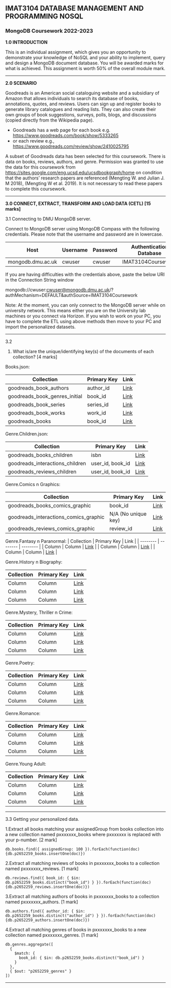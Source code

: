 ## IMAT3104 DATABASE MANAGEMENT AND PROGRAMMING NOSQL
### MongoDB Coursework 2022-2023

**1.0 INTRODUCTION**

This is an individual assignment, which gives you an opportunity to demonstrate your knowledge of NoSQL and your ability to implement, query and design a MongoDB document database. You will be awarded marks for what is achieved. This assignment is worth 50% of the overall module mark.

--------


**2.0 SCENARIO**

Goodreads is an American social cataloguing website and a subsidiary of Amazon that allows individuals to search its database of books, annotations, quotes, and reviews. Users can sign up and register books to generate library catalogues and reading lists. They can also create their own groups of book suggestions, surveys, polls, blogs, and discussions (copied directly from the Wikipedia page).
- Goodreads has a web page for each book e.g. https://www.goodreads.com/book/show/5333265
- or each review e.g., https://www.goodreads.com/review/show/2410025795

A subset of Goodreads data has been selected for this coursework. There is data on books, reviews, authors, and genre. Permission was granted to use the data for this coursework from https://sites.google.com/eng.ucsd.edu/ucsdbookgraph/home on condition that the authors’ research papers are referenced (Mengting W. and Julian J. M 2018), (Mengting W et al. 2019). It is not necessary to read these papers to complete this coursework.

---------


**3.0 CONNECT, EXTRACT, TRANSFORM AND LOAD DATA (CETL) [15 marks]**

3.1 Connecting to DMU MongoDB server.

Connect to MongoDB server using MongoDB Compass with the following credentials. Please note that the username and password are in lowercase.

| Host                   | Username | Password | Authentication Database |
| ---------------------- | -------- | -------- | ------------------------ |
| mongodb.dmu.ac.uk      | cwuser   | cwuser   | IMAT3104Coursework        |


If you are having difficulties with the credentials above, paste the below URI in the Connection String window

mongodb://cwuser:cwuser@mongodb.dmu.ac.uk/?authMechanism=DEFAULT&authSource=IMAT3104Coursework

Note: At the moment, you can only connect to the MongoDB server while on university network. This means either you are on the University lab machines or you connect via Horizon. If you wish to work on your PC, you have to complete the ETL using above methods then move to your PC and import the personalized datasets.

-------


3.2




1. What is/are the unique/identifying key(s) of the documents of each collection? [4 marks]

Books.json:


| Collection | Primary Key | Link |
| -------- | -------- | -------- |
| goodreads_book_authors | author_id | [Link]() |
| goodreads_book_genres_initial | book_id | [Link]() |
| goodreads_book_series | series_id | [Link]() |
| goodreads_book_works | work_id | [Link]() |
| goodreads_books | book_id | [Link]() |


Genre.Children.json:


| Collection | Primary Key | Link |
| -------- | -------- | -------- |
| goodreads_books_children | isbn | [Link]() |
| goodreads_interactions_children | user_id, book_id | [Link]() |
| goodreads_reviews_children | user_id, book_id | [Link]() |



Genre.Comics n Graphics:

| Collection | Primary Key | Link |
| -------- | -------- | -------- |
| goodreads_books_comics_graphic | book_id | [Link]() |
| goodreads_interactions_comics_graphic | N/A (No unique key) | [Link]() |
| goodreads_reviews_comics_graphic | review_id | [Link]() |


Genre.Fantasy n Paranormal:
| Collection | Primary Key | Link |
| -------- | -------- | -------- |
| Column | Column | [Link]() |
| Column | Column | [Link]() |
| Column | Column | [Link]() |



Genre.History n Biography:

| Collection | Primary Key | Link |
| -------- | -------- | -------- |
| Column | Column | [Link]() |
| Column | Column | [Link]() |
| Column | Column | [Link]() |



Genre.Mystery, Thriller n Crime:

| Collection | Primary Key | Link |
| -------- | -------- | -------- |
| Column | Column | [Link]() |
| Column | Column | [Link]() |
| Column | Column | [Link]() |

Genre.Poetry:

| Collection | Primary Key | Link |
| -------- | -------- | -------- |
| Column | Column | [Link]() |
| Column | Column | [Link]() |
| Column | Column | [Link]() |

Genre.Romance:

| Collection | Primary Key | Link |
| -------- | -------- | -------- |
| Column | Column | [Link]() |
| Column | Column | [Link]() |
| Column | Column | [Link]() |

Genre.Young Adult:

| Collection | Primary Key | Link |
| -------- | -------- | -------- |
| Column | Column | [Link]() |
| Column | Column | [Link]() |
| Column | Column | [Link]() |

----------




3.3 Getting your personalized data. 

1.Extract all books matching your assignedGroup from books collection into a new collection named pxxxxxxx_books where pxxxxxxx is replaced with your p-number. [2 mark]

    db.books.find({ assignedGroup: 100 }).forEach(function(doc) {db.p2652259_books.insertOne(doc)})

2.Extract all matching reviews of books in pxxxxxxx_books to a collection named pxxxxxxx_reviews. [1 mark]

    db.reviews.find({ book_id: { $in: db.p2652259_books.distinct("book_id") } }).forEach(function(doc) {db.p2652259_reviews.insertOne(doc)})

3.Extract all matching authors of books in pxxxxxxx_books to a collection named pxxxxxxx_authors. [1 mark]

    db.authors.find({ author_id: { $in: db.p2652259_books.distinct("author_id") } }).forEach(function(doc) {db.p2652259_authors.insertOne(doc)})

4.Extract all matching genres of books in pxxxxxxx_books to a new collection named pxxxxxxx_genres. [1 mark]

    db.genres.aggregate([
      {
        $match: {
          book_id: { $in: db.p2652259_books.distinct("book_id") }
        }
      },
      { $out: "p2652259_genres" }
    ])

------------
